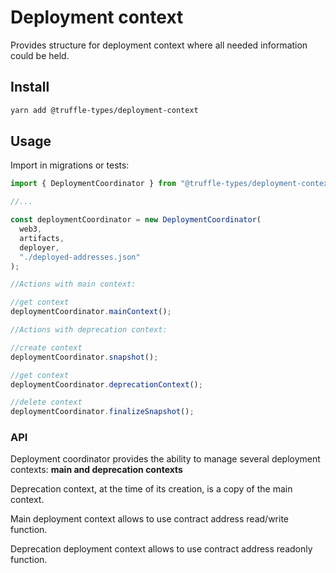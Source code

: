# Deployment context

Provides structure for deployment context where all needed information could be held.

## Install

```bash
yarn add @truffle-types/deployment-context
```

## Usage

Import in migrations or tests:

```typescript
import { DeploymentCoordinator } from "@truffle-types/deployment-context";

//...

const deploymentCoordinator = new DeploymentCoordinator(
  web3,
  artifacts,
  deployer,
  "./deployed-addresses.json"
);

//Actions with main context:

//get context
deploymentCoordinator.mainContext();

//Actions with deprecation context:

//create context
deploymentCoordinator.snapshot();

//get context
deploymentCoordinator.deprecationContext();

//delete context
deploymentCoordinator.finalizeSnapshot();
```

### API

Deployment coordinator provides the ability to manage several deployment contexts: **main and deprecation contexts**

Deprecation context, at the time of its creation, is a copy of the main context.

Main deployment context allows to use contract address read/write function.

Deprecation deployment context allows to use contract address readonly function.
